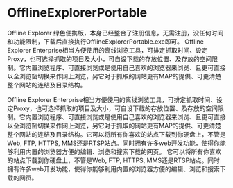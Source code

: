 # OfflineExplorerPortable
Offline Explorer 绿色便携版，本身已经整合了注册信息，无需注册，没任何时间和功能限制，下载后直接执行OfflineExplorerPortable.exe即可。
Offline Explorer Enterprise相当方便使用的离线浏览工具，可排定抓取时间、设定Proxy，也可选择抓取的项目及大小，可自设下载的存放位置、及存放的空间限制。它内置浏览程序、可直接浏览或是使用自己喜欢的浏览器来浏览、且更可直接以全浏览窗切换来作网上浏览，另它对于抓取的网站更有MAP的提供、可更清楚整个网站的连结及目录结构。

Offline Explorer Enterprise相当方便使用的离线浏览工具，可排定抓取时间、设定Proxy，也可选择抓取的项目及大小，可自设下载的存放位置、及存放的空间限制。它内置浏览程序、可直接浏览或是使用自己喜欢的浏览器来浏览、且更可直接以全浏览窗切换来作网上浏览，另它对于抓取的网站更有MAP的提供、可更清楚整个网站的连结及目录结构。它可以将所有你喜欢的站点下载到你硬盘上，不管是Web, FTP, HTTPS, MMS还是RTSP站点。同时拥有许多web开发功能，使得你能够利用内置的浏览器方便的编辑、浏览和搜索下载的网页。
它可以将所有你喜欢的站点下载到你硬盘上，不管是Web, FTP, HTTPS, MMS还是RTSP站点。同时拥有许多web开发功能，使得你能够利用内置的浏览器方便的编辑、浏览和搜索下载的网页。
